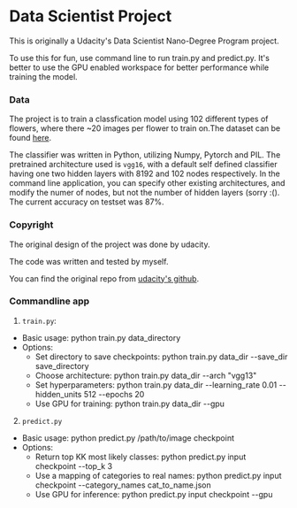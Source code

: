 # Data Scientist Project

This is originally a Udacity's Data Scientist Nano-Degree Program project. 

To use this for fun, use command line to run train.py and predict.py. It's better to use the GPU enabled workspace for better performance while training the model.

### Data

The project is to train a classfication model using 102 different types of flowers, where there ~20 images per flower to train on.The dataset can be found [here](http://www.robots.ox.ac.uk/~vgg/data/flowers/102/index.html).

The classifier was written in Python, utilizing Numpy, Pytorch and PIL. The pretrained architecture used is `vgg16`, with a default self defined classifier having one two hidden layers with 8192 and 102 nodes respectively. In the command line application, you can specify other existing architectures, and modify the numer of nodes, but not the number of hidden layers (sorry :(). The current accuracy on testset was 87%.

### Copyright

The original design of the project was done by udacity. 

The code was written and tested by myself.

You can find the original repo from [udacity's github](https://github.com/udacity/DSND_Term1).


### Commandline app

1. `train.py`:
  * Basic usage: python train.py data_directory
  * Options:
    * Set directory to save checkpoints: python train.py data_dir --save_dir save_directory
    * Choose architecture: python train.py data_dir --arch "vgg13"
    * Set hyperparameters: python train.py data_dir --learning_rate 0.01 --hidden_units 512 --epochs 20
    * Use GPU for training: python train.py data_dir --gpu
2. `predict.py`
  * Basic usage: python predict.py /path/to/image checkpoint
  * Options:
    * Return top KK most likely classes: python predict.py input checkpoint --top_k 3
    * Use a mapping of categories to real names: python predict.py input checkpoint --category_names cat_to_name.json
    * Use GPU for inference: python predict.py input checkpoint --gpu


